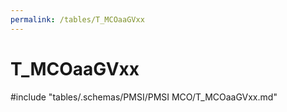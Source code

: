 ```yaml
---
permalink: /tables/T_MCOaaGVxx
---
```

# T\_MCOaaGVxx
<!-- SPDX-License-Identifier: MPL-2.0 -->

<!-- ATTENTION : Ne pas supprimer ou modifier la ligne ci-dessous -->
#include "tables/.schemas/PMSI/PMSI MCO/T_MCOaaGVxx.md"
<!-- ATTENTION : Ne pas supprimer ou modifier la ligne ci-dessus -->
